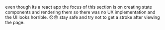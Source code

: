 even though its a react app the focus of this section is on creating state components and rendering them so there was no UX implementation and the UI looks horrible.   😞😞 stay safe and try not to get a stroke after viewing the page. 